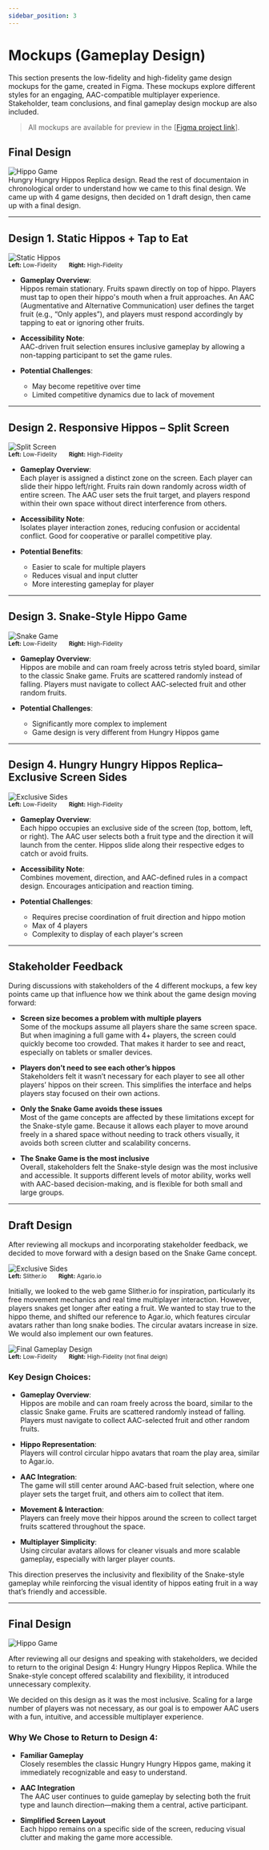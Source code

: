 ```yaml
---
sidebar_position: 3
---
```


# Mockups (Gameplay Design)

This section presents the low-fidelity and high-fidelity game design mockups for the game, created in Figma. These mockups explore different styles for an engaging, AAC-compatible multiplayer experience. Stakeholder, team conclusions, and final gameplay design mockup are also included.

> All mockups are available for preview in the [[Figma project link](https://www.figma.com/design/kF9uAD0Apu4SL2jEjisWbQ/AAC-Hungry-Hippo?node-id=212-279&t=vFsFYqKEPL8jwgvC-1)].

## **Final Design**
![Hippo Game](../../assets/mock6.png)  
 Hungry Hungry Hippos Replica design. Read the rest of documentaion in chronological order to understand how we came to this final design. We came up with 4 game designs, then decided on 1 draft design, then came up with a final design.

---

## Design 1. **Static Hippos + Tap to Eat**

![Static Hippos](../../assets/mock1.png)  
<sub>**Left:** Low-Fidelity  **Right:** High-Fidelity</sub>

- **Gameplay Overview**:  
  Hippos remain stationary. Fruits spawn directly on top of hippo. Players must tap to open their hippo's mouth when a fruit approaches. An AAC (Augmentative and Alternative Communication) user defines the target fruit (e.g., “Only apples”), and players must respond accordingly by tapping to eat or ignoring other fruits.

- **Accessibility Note**:  
  AAC-driven fruit selection ensures inclusive gameplay by allowing a non-tapping participant to set the game rules.

- **Potential Challenges**:  
  - May become repetitive over time  
  - Limited competitive dynamics due to lack of movement

---

## Design 2. **Responsive Hippos – Split Screen**

![Split Screen](../../assets/mock3.png)  
<sub>**Left:** Low-Fidelity  **Right:** High-Fidelity</sub>

- **Gameplay Overview**:  
  Each player is assigned a distinct zone on the screen. Each player can slide their hippo left/right. Fruits rain down randomly across width of entire screen. The AAC user sets the fruit target, and players respond within their own space without direct interference from others.

- **Accessibility Note**:  
  Isolates player interaction zones, reducing confusion or accidental conflict. Good for cooperative or parallel competitive play.

- **Potential Benefits**:  
  - Easier to scale for multiple players  
  - Reduces visual and input clutter
  - More interesting gameplay for player

---

## Design 3. **Snake-Style Hippo Game**

![Snake Game](../../assets/mock2.png)  
<sub>**Left:** Low-Fidelity  **Right:** High-Fidelity</sub>

- **Gameplay Overview**:  
  Hippos are mobile and can roam freely across tetris styled board, similar to the classic Snake game. Fruits are scattered randomly instead of falling. Players must navigate to collect AAC-selected fruit and other random fruits.

- **Potential Challenges**:  
  - Significantly more complex to implement  
  - Game design is very different from Hungry Hippos game

---

## Design 4. **Hungry Hungry Hippos Replica– Exclusive Screen Sides**

![Exclusive Sides](../../assets/mock4.png)  
<sub>**Left:** Low-Fidelity  **Right:** High-Fidelity</sub>

- **Gameplay Overview**:  
  Each hippo occupies an exclusive side of the screen (top, bottom, left, or right). The AAC user selects both a fruit type and the direction it will launch from the center. Hippos slide along their respective edges to catch or avoid fruits.

- **Accessibility Note**:  
  Combines movement, direction, and AAC-defined rules in a compact design. Encourages anticipation and reaction timing.

- **Potential Challenges**:  
  - Requires precise coordination of fruit direction and hippo motion  
  - Max of 4 players
  - Complexity to display of each player's screen

---

## Stakeholder Feedback

During discussions with stakeholders of the 4 different mockups, a few key points came up that influence how we think about the game design moving forward:

- **Screen size becomes a problem with multiple players**  
  Some of the mockups assume all players share the same screen space. But when imagining a full game with 4+ players, the screen could quickly become too crowded. That makes it harder to see and react, especially on tablets or smaller devices.

- **Players don’t need to see each other’s hippos**  
  Stakeholders felt it wasn’t necessary for each player to see all other players’ hippos on their screen. This simplifies the interface and helps players stay focused on their own actions.

- **Only the Snake Game avoids these issues**  
  Most of the game concepts are affected by these limitations except for the Snake-style game. Because it allows each player to move around freely in a shared space without needing to track others visually, it avoids both screen clutter and scalability concerns.

- **The Snake Game is the most inclusive**  
  Overall, stakeholders felt the Snake-style design was the most inclusive and accessible. It supports different levels of motor ability, works well with AAC-based decision-making, and is flexible for both small and large groups.

---

## Draft Design

After reviewing all mockups and incorporating stakeholder feedback, we decided to move forward with a design based on the Snake Game concept.

![Exclusive Sides](../../assets/slitherAgario.png)  
<sub>**Left:** Slither.io  **Right:** Agario.io</sub>

Initially, we looked to the web game Slither.io for inspiration, particularly its free movement mechanics and real time multiplayer interaction. However, players snakes get longer after eating a fruit. We wanted to stay true to the hippo theme, and shifted our reference to Agar.io, which features circular avatars rather than long snake bodies. The circular avatars increase in size. We would also implement our own features.

![Final Gameplay Design](../../assets/mock5.png)  
<sub>**Left:** Low-Fidelity  **Right:** High-Fidelity (not final deign)</sub>

### Key Design Choices:

- **Gameplay Overview**:  
  Hippos are mobile and can roam freely across the board, similar to the classic Snake game. Fruits are scattered randomly instead of falling. Players must navigate to collect AAC-selected fruit and other random fruits.

- **Hippo Representation**:  
  Players will control circular hippo avatars that roam the play area, similar to Agar.io.

- **AAC Integration**:  
  The game will still center around AAC-based fruit selection, where one player sets the target fruit, and others aim to collect that item.

- **Movement & Interaction**:  
  Players can freely move their hippos around the screen to collect target fruits scattered throughout the space.

- **Multiplayer Simplicity**:  
  Using circular avatars allows for cleaner visuals and more scalable gameplay, especially with larger player counts.

This direction preserves the inclusivity and flexibility of the Snake-style gameplay while reinforcing the visual identity of hippos eating fruit in a way that’s friendly and accessible.

---


## Final Design

![Hippo Game](../../assets/mock6.png)  

After reviewing all our designs and speaking with stakeholders, we decided to return to the original Design 4: Hungry Hungry Hippos Replica. While the Snake-style concept offered scalability and flexibility, it introduced unnecessary complexity.

We decided on this design as it was the most inclusive. Scaling for a large number of players was not necessary, as our goal is to empower AAC users with a fun, intuitive, and accessible multiplayer experience.

### Why We Chose to Return to Design 4:

- **Familiar Gameplay**  
  Closely resembles the classic Hungry Hungry Hippos game, making it immediately recognizable and easy to understand.

- **AAC Integration**  
  The AAC user continues to guide gameplay by selecting both the fruit type and launch direction—making them a central, active participant.

- **Simplified Screen Layout**  
  Each hippo remains on a specific side of the screen, reducing visual clutter and making the game more accessible.



